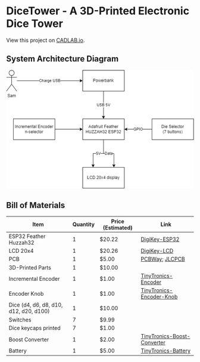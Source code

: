 # DiceTower - A 3D-Printed Electronic Dice Tower

View this project on [CADLAB.io](https://cadlab.io/project/27312).

## System Architecture Diagram

![System Architecture Diagram](docs/System_Diagram.drawio.png)

## Bill of Materials

| Item                                   | Quantity | Price (Estimated) | Link                                  |
| -------------------------------------- | -------- | ----------------- | ------------------------------------- |
| ESP32 Feather Huzzah32                 | 1        | $20.22            | [DigiKey-ESP32]                       |
| LCD 20x4                               | 1        | $20.26            | [DigiKey-LCD]                         |
| PCB                                    | 1        | $5.00             | [PCBWay]; [JLCPCB]                    |
| 3D-Printed Parts                       | 1        | $10.00            |
| Incremental Encoder                    | 1        | $1.00             | [TinyTronics-Encoder]                 |
| Encoder Knob                           | 1        | $1.00             | [TinyTronics-Encoder-Knob]            |
| Dice (d4, d6, d8, d10, d12, d20, d100) | 1        | $10.00            |
| Switches                               | 7        | $9.99             |
| Dice keycaps printed                   | 7        | $1.00             |
| Boost Converter                        | 1        | $2.00             | [TinyTronics-Boost-Converter]         |
| Battery                                | 1        | $5.00             | [TinyTronics-Battery]                 |

[DigiKey-ESP32]: https://www.digikey.nl/en/products/detail/adafruit-industries-llc/3619/8119806
[DigiKey-LCD]: https://www.digikey.nl/en/products/detail/newhaven-display-intl/NHD-0420AZ-FSW-GBW-33V3/2773596
[PCBWay]: https://www.pcbway.com
[JLCPCB]: https://jlcpcb.com
[TinyTronics-Encoder]: https://www.tinytronics.nl/shop/nl/schakelaars/manuele-schakelaars/rotary-encoders/rotary-encoder-module
[TinyTronics-Encoder-Knob]: https://www.tinytronics.nl/shop/nl/componenten/knoppen,-doppen-en-kapjes/potmeter-knop-zwart
[TinyTronics-Boost-Converter]: https://www.tinytronics.nl/shop/en/power/voltage-converters/boost-(step-up)-converters/mini-dc-dc-3.3v-step-up-boost-converter-400ma
[TinyTronics-Battery]: https://www.tinytronics.nl/shop/en/power/batteries/li-po/li-po-battery-3.7v-1250mah-jst-ph-lp554050
